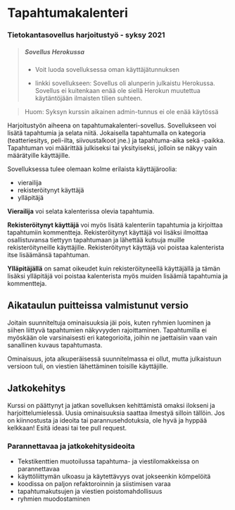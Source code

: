 # Tapahtumakalenteri
### Tietokantasovellus harjoitustyö - syksy 2021

> ##### Sovellus Herokussa
>
> * Voit luoda sovelluksessa oman käyttäjätunnuksen
>
> - linkki sovellukseen: Sovellus oli alunperin julkaistu Herokussa. Sovellus ei kuitenkaan enää ole siellä Herokun muutettua käytäntöjään ilmaisten tilien suhteen.

> Huom: Syksyn kurssin aikainen admin-tunnus ei ole enää käytössä

Harjoitustyön aiheena on tapahtumakalenteri-sovellus. Sovellukseen voi lisätä tapahtumia ja selata niitä.
Jokaisella tapahtumalla on kategoria (teatteriesitys, peli-ilta, siivoustalkoot jne.) ja tapahtuma-aika
sekä -paikka. Tapahtuman voi määrittää julkiseksi tai yksityiseksi, jolloin se näkyy vain määrätyille käyttäjille.

Sovelluksessa tulee olemaan
kolme erilaista käyttäjäroolia:

* vierailija
* rekisteröitynyt käyttäjä
* ylläpitäjä

**Vierailija** voi selata kalenterissa olevia tapahtumia.

**Rekisteröitynyt käyttäjä** voi myös lisätä kalenteriin tapahtumia ja kirjoittaa tapahtumiin kommentteja. Rekisteröitynyt
käyttäjä voi lisäksi ilmoittaa osallistuvansa tiettyyn tapahtumaan ja lähettää kutsuja muille rekisteröityneille käyttäjille.
Rekisteröitynyt käyttäjä voi poistaa kalenterista itse lisäämänsä tapahtuman.

**Ylläpitäjällä** on samat oikeudet kuin rekisteröityneellä käyttäjällä ja tämän lisäksi ylläpitäjä voi poistaa
kalenterista myös muiden lisäämiä tapahtumia ja kommentteja.

## Aikataulun puitteissa valmistunut versio

Joitain suunniteltuja ominaisuuksia jäi pois, kuten ryhmien luominen ja siihen liittyvä tapahtumien näkyvyyden rajoittaminen.
Tapahtumilla ei myöskään ole varsinaisesti eri kategorioita, joihin ne jaettaisiin vaan vain sanallinen kuvaus tapahtumasta.

Ominaisuus, jota alkuperäisessä suunnitelmassa ei ollut, mutta julkaistuun versioon tuli, on viestien lähettäminen toisille käyttäjille.

## Jatkokehitys

Kurssi on päättynyt ja jatkan sovelluksen kehittämistä omaksi ilokseni ja harjoittelumielessä.
Uusia ominaisuuksia saattaa ilmestyä silloin tällöin. Jos on kiinnostusta ja ideoita tai parannusehdotuksia, ole hyvä ja
hyppää kelkkaan! Esitä ideasi tai tee pull request.

### Parannettavaa ja jatkokehitysideoita

* Tekstikenttien muotoilussa tapahtuma- ja viestilomakkeissa on parannettavaa
* käyttöliittymän ulkoasu ja käytettävyys ovat jokseenkin kömpelöitä
* koodissa on paljon refaktoroinnin ja siistimisen varaa
* tapahtumakutsujen ja viestien poistomahdollisuus
* ryhmien muodostaminen
